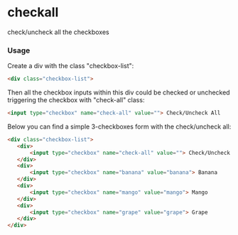 checkall
========

check/uncheck all the checkboxes

### Usage

Create a div with the class "checkbox-list":

```html
<div class="checkbox-list">
```

Then all the checkbox inputs within this div could be checked or unchecked triggering the checkbox with "check-all" class:

```html
<input type="checkbox" name="check-all" value=""> Check/Uncheck All
```

Below you can find a simple 3-checkboxes form with the check/uncheck all:

```html
<div class="checkbox-list">
   <div>
       <input type="checkbox" name="check-all" value=""> Check/Uncheck all
   </div>
   <div>
       <input type="checkbox" name="banana" value="banana"> Banana
   </div>
   <div>
       <input type="checkbox" name="mango" value="mango"> Mango
   </div>
   <div>
       <input type="checkbox" name="grape" value="grape"> Grape
   </div>
</div>
```
